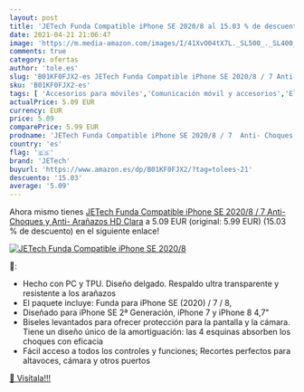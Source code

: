 ```yaml
---
layout: post
title: 'JETech Funda Compatible iPhone SE 2020/8 al 15.03 % de descuento'
date: 2021-04-21 21:06:47
image: 'https://m.media-amazon.com/images/I/41XvO04tX7L._SL500_._SL400_.jpg'
comments: true
category: ofertas
author: 'tole.es'
slug: 'B01KF0FJX2-es JETech Funda Compatible iPhone SE 2020/8 / 7 Anti- Choques...'
sku: 'B01KF0FJX2-es'
tags: [ 'Accesorios para móviles','Comunicación móvil y accesorios','Electrónica','Fundas y carcasas para teléfonos móviles','iphone','jetech', ]
actualPrice: 5.09 EUR
currency: EUR
price: 5.09
comparePrice: 5.99 EUR
prodname: 'JETech Funda Compatible iPhone SE 2020/8 / 7  Anti- Choques y Anti- Arañazos  HD Clara'
country: 'es'
flag: '🇪🇸'
brand: 'JETech'
buyurl: 'https://www.amazon.es/dp/B01KF0FJX2/?tag=tolees-21'
descuento: '15.03'
average: '5.09'
---
```


Ahora mismo tienes [JETech Funda Compatible iPhone SE 2020/8 / 7  Anti- Choques y Anti- Arañazos  HD Clara](https://www.amazon.es/dp/B01KF0FJX2/?tag=tolees-21) a 5.09 EUR (original: 5.99 EUR) (15.03 %  de descuento) en el siguiente enlace!

[![JETech Funda Compatible iPhone SE 2020/8](https://m.media-amazon.com/images/I/41XvO04tX7L._SL500_._SL400_.jpg)](https://www.amazon.es/dp/B01KF0FJX2/?tag=tolees-21)

🔎:

- Hecho con PC y TPU. Diseño delgado. Respaldo ultra transparente y resistente a los arañazos
- El paquete incluye: Funda para iPhone SE (2020) / 7 / 8,
- Diseñado para iPhone SE 2ª Generación, iPhone 7 y iPhone 8 4,7"
- Biseles levantados para ofrecer protección para la pantalla y la cámara. Tiene un diseño único de la amortiguación: las 4 esquinas absorben los choques con eficacia
- Fácil acceso a todos los controles y funciones; Recortes perfectos para altavoces, cámara y otros puertos

[🛒 Visítala!!!](https://www.amazon.es/dp/B01KF0FJX2/?tag=tolees-21)
